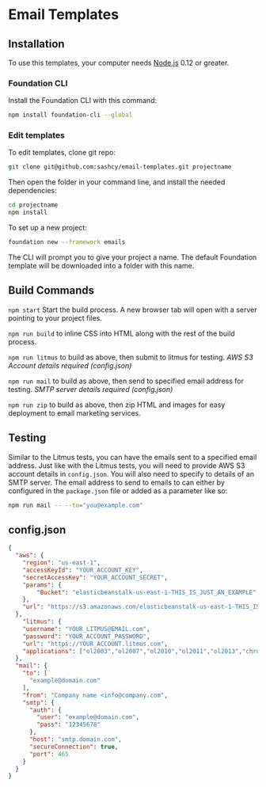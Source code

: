 # Email Templates

## Installation

To use this templates, your computer needs [Node.js](https://nodejs.org/en/) 0.12 or greater. 


### Foundation CLI

Install the Foundation CLI with this command:

```bash
npm install foundation-cli --global
```


### Edit templates

To edit templates, clone git repo:

```bash
git clone git@github.com:sashcy/email-templates.git projectname
```

Then open the folder in your command line, and install the needed dependencies:

```bash
cd projectname
npm install
```

To set up a new project:

```bash
foundation new --framework emails
```

The CLI will prompt you to give your project a name. The default Foundation template will be downloaded into a folder with this name.


## Build Commands

`npm start` Start the build process. A new browser tab will open with a server pointing to your project files.

`npm run build` to inline CSS into HTML along with the rest of the build process.

`npm run litmus` to build as above, then submit to litmus for testing. *AWS S3 Account details required (config.json)*

`npm run mail` to build as above, then send to specified email address for testing. *SMTP server details required (config.json)*

`npm run zip` to build as above, then zip HTML and images for easy deployment to email marketing services.


## Testing

Similar to the Litmus tests, you can have the emails sent to a specified email address. Just like with the Litmus tests, you will need to provide AWS S3 account details in `config.json`. You will also need to specify to details of an SMTP server. The email address to send to emails to can either by configured in the `package.json` file or added as a parameter like so: 

```bash
npm run mail -- --to="you@example.com"
```


## config.json


```json
{
  "aws": {
    "region": "us-east-1",
    "accessKeyId": "YOUR_ACCOUNT_KEY",
    "secretAccessKey": "YOUR_ACCOUNT_SECRET",
    "params": {
        "Bucket": "elasticbeanstalk-us-east-1-THIS_IS_JUST_AN_EXAMPLE"
    },
    "url": "https://s3.amazonaws.com/elasticbeanstalk-us-east-1-THIS_IS_JUST_AN_EXAMPLE"
  },
    "litmus": {
    "username": "YOUR_LITMUS@EMAIL.com",
    "password": "YOUR_ACCOUNT_PASSWORD",
    "url": "https://YOUR_ACCOUNT.litmus.com",
    "applications": ["ol2003","ol2007","ol2010","ol2011","ol2013","chromegmailnew","chromeyahoo","appmail9","iphone5s","ipad","android4","androidgmailapp"]
  },
  "mail": {
    "to": [
      "example@domain.com"
    ],
    "from": "Company name <info@company.com",
    "smtp": {
      "auth": {
        "user": "example@domain.com",
        "pass": "12345678"
      },
      "host": "smtp.domain.com",
      "secureConnection": true,
      "port": 465
    }
  }
}
```
